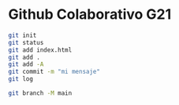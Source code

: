 # Github Colaborativo G21

``` bash
git init
git status
git add index.html
git add .
git add -A
git commit -m "mi mensaje"
git log

git branch -M main

```